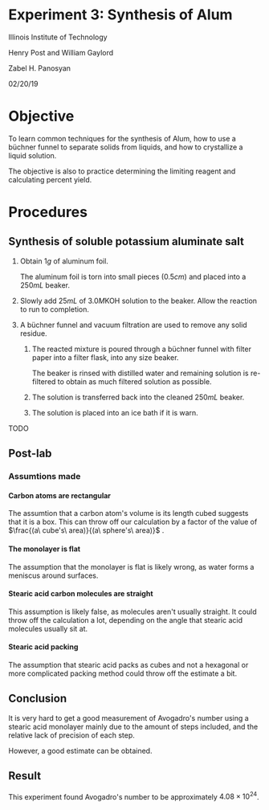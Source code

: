 <script type="text/javascript"
src="https://cdnjs.cloudflare.com/ajax/libs/mathjax/2.7.4/MathJax.js?config=TeX-AMS_HTML-full"></script>

<!-- https://www.tablesgenerator.com/markdown_tables# -->

# Experiment 3: Synthesis of Alum

Illinois Institute of Technology

Henry Post and William Gaylord

Zabel H. Panosyan

02/20/19

# Objective

To learn common techniques for the synthesis of Alum, how to use a b&uuml;chner
funnel to separate solids from liquids, and how to crystallize a liquid
solution.

The objective is also to practice determining the limiting reagent and
calculating percent yield.

# Procedures

## Synthesis of soluble potassium aluminate salt

1.  Obtain $1g$ of aluminum foil.
    
    The aluminum foil is torn into small pieces ($0.5cm$) and placed into a
    $250mL$ beaker.

2.  Slowly add $25mL$ of $3.0M \textrm{KOH}$ solution to the beaker. Allow the
    reaction to run to completion.
    
3.  A b&uuml;chner funnel and vacuum filtration are used to remove any solid
    residue.
    
    1.  The reacted mixture is poured through a b&uuml;chner funnel with filter
    paper into a filter flask, into any size beaker.
    
        The beaker is rinsed with distilled water and remaining solution is
        re-filtered to obtain as much filtered solution as possible.
        
    2.  The solution is transferred back into the cleaned $250mL$ beaker.
    
    3.  The solution is placed into an ice bath if it is warn.
    
TODO
    

## Post-lab

### Assumtions made

#### Carbon atoms are rectangular

The assumtion that a carbon atom's volume is its length cubed suggests that it
is a box. This can throw off our calculation by a factor of the value of 
$\frac{(a\ cube's\ area)}{(a\ sphere's\ area)}$
.

#### The monolayer is flat

The assumption that the monolayer is flat is likely wrong, as water forms a
meniscus around surfaces.

#### Stearic acid carbon molecules are straight

This assumption is likely false, as molecules aren't usually straight. It could
throw off the calculation a lot, depending on the angle that stearic acid
molecules usually sit at.

#### Stearic acid packing

The assumption that stearic acid packs as cubes and not a hexagonal or
more complicated packing method could throw off the estimate a bit.

## Conclusion

It is very hard to get a good measurement of Avogadro's number using a stearic
acid monolayer mainly due to the amount of steps included, and the relative lack
of precision of each step.

However, a good estimate can be obtained.

## Result

This experiment found Avogadro's number to be approximately $4.08 \times {10}^{24}$.
